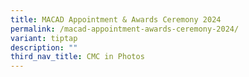 ```yaml
---
title: MACAD Appointment & Awards Ceremony 2024
permalink: /macad-appointment-awards-ceremony-2024/
variant: tiptap
description: ""
third_nav_title: CMC in Photos
---
```

<p></p>